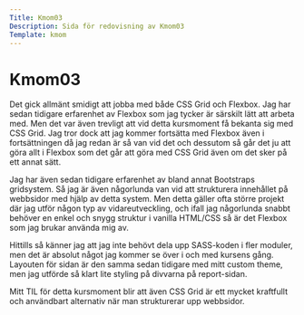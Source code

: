 ```yaml
---
Title: Kmom03
Description: Sida för redovisning av Kmom03
Template: kmom
---
```


Kmom03
==========================

Det gick allmänt smidigt att jobba med både CSS Grid och Flexbox. Jag har sedan tidigare erfarenhet av Flexbox som jag tycker är särskilt lätt att arbeta med. Men det var även trevligt att vid detta kursmoment få bekanta sig med CSS Grid. Jag tror dock att jag kommer fortsätta med Flexbox även i fortsättningen då jag redan är så van vid det och dessutom så går det ju att göra allt i Flexbox som det går att göra med CSS Grid även om det sker på ett annat sätt.

Jag har även sedan tidigare erfarenhet av bland annat Bootstraps gridsystem. Så jag är även någorlunda van vid att strukturera innehållet på webbsidor med hjälp av detta system. Men detta gäller ofta större projekt där jag utför någon typ av vidareutveckling, och ifall jag någorlunda snabbt behöver en enkel och snygg struktur i vanilla HTML/CSS så är det Flexbox som jag brukar använda mig av.

Hittills så känner jag att jag inte behövt dela upp SASS-koden i fler moduler, men det är absolut något jag kommer se över i och med kursens gång. Layouten för sidan är den samma sedan tidigare med mitt custom theme, men jag utförde så klart lite styling på divvarna på report-sidan.

Mitt TIL för detta kursmoment blir att även CSS Grid är ett mycket kraftfullt och användbart alternativ när man strukturerar upp webbsidor.
